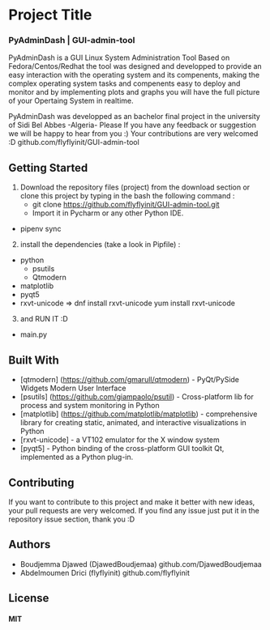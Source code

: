 
# Project Title
### PyAdminDash | GUI-admin-tool
PyAdminDash is a GUI Linux System Administration Tool Based on Fedora/Centos/Redhat
the tool was designed and developped to provide an easy interaction with the operating system and its compenents,
making the complex operating system tasks and compenents easy to deploy and monitor
and by implementing plots and graphs you will have the full picture of your Opertaing System in realtime.

PyAdminDash was developped as an bachelor final project in the university of Sidi Bel Abbes -Algeria-
Please If you have any feedback or suggestion we will be happy to hear from you :)
Your contributions are very welcomed :D
github.com/flyflyinit/GUI-admin-tool


## Getting Started

1. Download the repository files (project) from the download section or clone this project by typing in the bash the following command :
	* git clone https://github.com/flyflyinit/GUI-admin-tool.git
	* Import it in Pycharm or any other Python IDE.  
  * pipenv sync
  
2. install the dependencies (take a look in Pipfile) :
  * python
	* psutils
	* Qtmodern
  * matplotlib
  * pyqt5
  * rxvt-unicode => dnf install rxvt-unicode
                    yum install rxvt-unicode        
       
3. and RUN IT :D
  * main.py
    
## Built With

* [qtmodern] (https://github.com/gmarull/qtmodern) - PyQt/PySide Widgets Modern User Interface
* [psutils]  (https://github.com/giampaolo/psutil) - Cross-platform lib for process and system monitoring in Python
* [matplotlib]  (https://github.com/matplotlib/matplotlib) - comprehensive library for creating static, animated, and interactive visualizations in Python
* [rxvt-unicode] - a VT102 emulator for the X window system
* [pyqt5] - Python binding of the cross-platform GUI toolkit Qt, implemented as a Python plug-in.

## Contributing
If you want to contribute to this project and make it better with new ideas, your pull requests are very welcomed. 
If you find any issue just put it in the repository issue section, thank you  :D

## Authors
* Boudjemma Djawed  (DjawedBoudjemaa) github.com/DjawedBoudjemaa
* Abdelmoumen Drici  (flyflyinit) github.com/flyflyinit

## License
#### MIT
